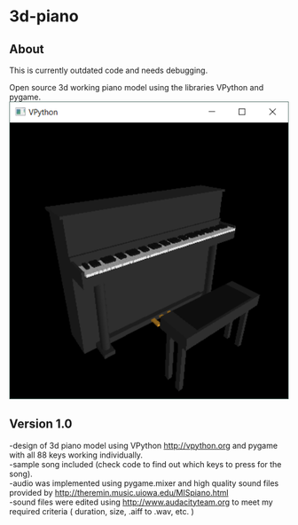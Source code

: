 # 3d-piano

## About   
This is currently outdated code and needs debugging. 


Open source 3d working piano model using the libraries VPython and pygame.    
![piano sample](https://github.com/mageirakos/3d-piano/blob/master/piano_model.png?raw=true)    

## Version 1.0  
-design of 3d  piano model using VPython  http://vpython.org and pygame with all 88 keys working individually.   
-sample song included (check code to find out which keys to press for the song).  
-audio was implemented using pygame.mixer and high quality sound files provided by http://theremin.music.uiowa.edu/MISpiano.html   
-sound files were edited using http://www.audacityteam.org  to meet my required criteria ( duration, size, .aiff to .wav, etc. )  
